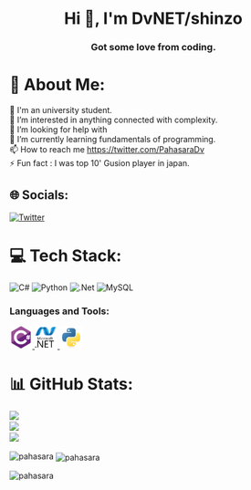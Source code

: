 <!---
Pahasara/Pahasara is a ✨ special ✨ repository because its `README.md` (this file) appears on your GitHub profile.
You can click the Preview link to take a look at your changes.
--->
<h1 align="center">Hi 👋, I'm DvNET/shinzo</h1>
<h3 align="center">Got some love from coding.</h3>

# 💫 About Me:
🔭 I'm an university student.<br>👀 I’m interested in anything connected with complexity.<br>🤝 I’m looking for help with<br>🌱 I’m currently learning fundamentals of programming.<br>📫 How to reach me https://twitter.com/PahasaraDv<br>⚡ Fun fact : I was top 10' Gusion player in japan.


## 🌐 Socials:
[![Twitter](https://img.shields.io/badge/Twitter-%231DA1F2.svg?logo=Twitter&logoColor=white)](https://twitter.com/PahasaraDv) 

# 💻 Tech Stack:
![C#](https://img.shields.io/badge/c%23-%23239120.svg?style=flat&logo=c-sharp&logoColor=white) ![Python](https://img.shields.io/badge/python-3670A0?style=flat&logo=python&logoColor=ffdd54) ![.Net](https://img.shields.io/badge/.NET-5C2D91?style=flat&logo=.net&logoColor=white) ![MySQL](https://img.shields.io/badge/mysql-%2300f.svg?style=flat&logo=mysql&logoColor=white)

<h3 align="left">Languages and Tools:</h3>
<p align="left"> <a href="https://www.w3schools.com/cs/" target="_blank" rel="noreferrer"> <img src="https://raw.githubusercontent.com/devicons/devicon/master/icons/csharp/csharp-original.svg" alt="csharp" width="40" height="40"/> </a> <a href="https://dotnet.microsoft.com/" target="_blank" rel="noreferrer"> <img src="https://raw.githubusercontent.com/devicons/devicon/master/icons/dot-net/dot-net-original-wordmark.svg" alt="dotnet" width="40" height="40"/> </a> <a href="https://www.python.org" target="_blank" rel="noreferrer"> <img src="https://raw.githubusercontent.com/devicons/devicon/master/icons/python/python-original.svg" alt="python" width="40" height="40"/> </a> </p>

# 📊 GitHub Stats:
![](https://github-readme-stats.vercel.app/api?username=Pahasara&theme=chartreuse-dark&hide_border=true&include_all_commits=false&count_private=false)<br/>
![](https://github-readme-streak-stats.herokuapp.com/?user=Pahasara&theme=chartreuse-dark&hide_border=true)<br/>
![](https://github-readme-stats.vercel.app/api/top-langs/?username=Pahasara&theme=chartreuse-dark&hide_border=true&include_all_commits=false&count_private=false&layout=compact)

<!-- Proudly created with GPRM ( https://gprm.itsvg.in ) -->

<p><img align="left" src="https://github-readme-stats.vercel.app/api/top-langs?username=pahasara&show_icons=true&locale=en&layout=compact" alt="pahasara" /></p>

<p>&nbsp;<img align="center" src="https://github-readme-stats.vercel.app/api?username=pahasara&show_icons=true&locale=en" alt="pahasara" /></p>

<p><img align="center" src="https://github-readme-streak-stats.herokuapp.com/?user=pahasara&" alt="pahasara" /></p>

